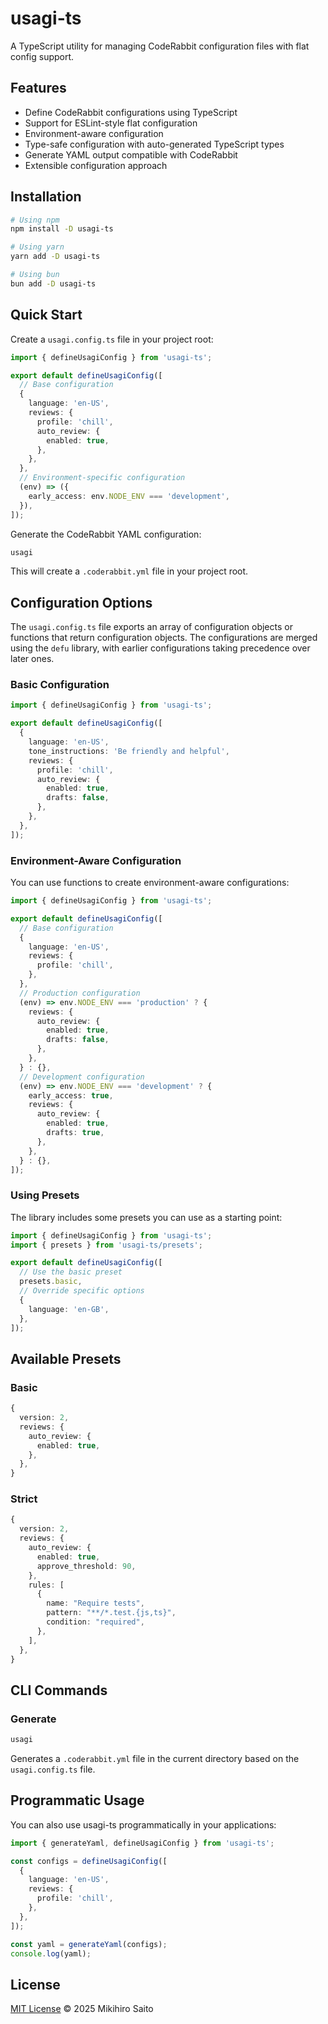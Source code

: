 # usagi-ts

A TypeScript utility for managing CodeRabbit configuration files with flat config support.

## Features

- Define CodeRabbit configurations using TypeScript
- Support for ESLint-style flat configuration
- Environment-aware configuration
- Type-safe configuration with auto-generated TypeScript types
- Generate YAML output compatible with CodeRabbit
- Extensible configuration approach

## Installation

```bash
# Using npm
npm install -D usagi-ts

# Using yarn
yarn add -D usagi-ts

# Using bun
bun add -D usagi-ts
```

## Quick Start

Create a `usagi.config.ts` file in your project root:

```typescript
import { defineUsagiConfig } from 'usagi-ts';

export default defineUsagiConfig([
  // Base configuration
  {
    language: 'en-US',
    reviews: {
      profile: 'chill',
      auto_review: {
        enabled: true,
      },
    },
  },
  // Environment-specific configuration
  (env) => ({
    early_access: env.NODE_ENV === 'development',
  }),
]);
```

Generate the CodeRabbit YAML configuration:

```bash
usagi
```

This will create a `.coderabbit.yml` file in your project root.

## Configuration Options

The `usagi.config.ts` file exports an array of configuration objects or functions that return configuration objects. The configurations are merged using the `defu` library, with earlier configurations taking precedence over later ones.

### Basic Configuration

```typescript
import { defineUsagiConfig } from 'usagi-ts';

export default defineUsagiConfig([
  {
    language: 'en-US',
    tone_instructions: 'Be friendly and helpful',
    reviews: {
      profile: 'chill',
      auto_review: {
        enabled: true,
        drafts: false,
      },
    },
  },
]);
```

### Environment-Aware Configuration

You can use functions to create environment-aware configurations:

```typescript
import { defineUsagiConfig } from 'usagi-ts';

export default defineUsagiConfig([
  // Base configuration
  {
    language: 'en-US',
    reviews: {
      profile: 'chill',
    },
  },
  // Production configuration
  (env) => env.NODE_ENV === 'production' ? {
    reviews: {
      auto_review: {
        enabled: true,
        drafts: false,
      },
    },
  } : {},
  // Development configuration
  (env) => env.NODE_ENV === 'development' ? {
    early_access: true,
    reviews: {
      auto_review: {
        enabled: true,
        drafts: true,
      },
    },
  } : {},
]);
```

### Using Presets

The library includes some presets you can use as a starting point:

```typescript
import { defineUsagiConfig } from 'usagi-ts';
import { presets } from 'usagi-ts/presets';

export default defineUsagiConfig([
  // Use the basic preset
  presets.basic,
  // Override specific options
  {
    language: 'en-GB',
  },
]);
```

## Available Presets

### Basic

```typescript
{
  version: 2,
  reviews: {
    auto_review: {
      enabled: true,
    },
  },
}
```

### Strict

```typescript
{
  version: 2,
  reviews: {
    auto_review: {
      enabled: true,
      approve_threshold: 90,
    },
    rules: [
      {
        name: "Require tests",
        pattern: "**/*.test.{js,ts}",
        condition: "required",
      },
    ],
  },
}
```

## CLI Commands

### Generate

```bash
usagi
```

Generates a `.coderabbit.yml` file in the current directory based on the `usagi.config.ts` file.

## Programmatic Usage

You can also use usagi-ts programmatically in your applications:

```typescript
import { generateYaml, defineUsagiConfig } from 'usagi-ts';

const configs = defineUsagiConfig([
  {
    language: 'en-US',
    reviews: {
      profile: 'chill',
    },
  },
]);

const yaml = generateYaml(configs);
console.log(yaml);
```

## License

[MIT License](LICENSE) © 2025 Mikihiro Saito
